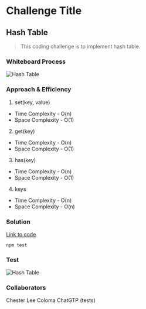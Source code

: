 # Challenge Title
## Hash Table
> This coding challenge is to implement hash table.

### Whiteboard Process
![Hash Table](../../images/hash-table.png)

### Approach & Efficiency
<!-- What approach did you take? Why? What is the Big O space/time for this approach? -->

1. set(key, value)
  * Time Complexity - O(n)
  * Space Complexity - O(1)
2. get(key)
  * Time Complexity - O(n)
  * Space Complexity - O(1)
3. has(key)
  * Time Complexity - O(n)
  * Space Complexity - O(1)
4. keys
  * Time Complexity - O(n)
  * Space Complexity - O(n)

### Solution
<!-- Show how to run your code, and examples of it in action -->
[Link to code](https://github.com/cleecoloma/data-structures-and-algorithms/tree/main/javascript/hash-table)

```text
npm test
```

### Test
![Hash Table](../../images/hash-table-test.png)

### Collaborators
Chester Lee Coloma
ChatGTP (tests)
